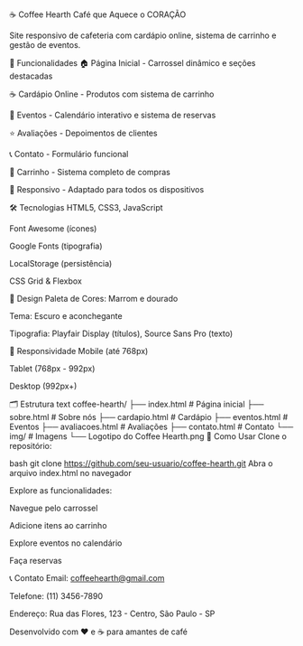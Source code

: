 ☕ Coffee Hearth
Café que Aquece o CORAÇÃO

Site responsivo de cafeteria com cardápio online, sistema de carrinho e gestão de eventos.

🚀 Funcionalidades
🏠 Página Inicial - Carrossel dinâmico e seções destacadas

☕ Cardápio Online - Produtos com sistema de carrinho

🎪 Eventos - Calendário interativo e sistema de reservas

⭐ Avaliações - Depoimentos de clientes

📞 Contato - Formulário funcional

🛒 Carrinho - Sistema completo de compras

📱 Responsivo - Adaptado para todos os dispositivos

🛠️ Tecnologias
HTML5, CSS3, JavaScript

Font Awesome (ícones)

Google Fonts (tipografia)

LocalStorage (persistência)

CSS Grid & Flexbox

🎨 Design
Paleta de Cores: Marrom e dourado

Tema: Escuro e aconchegante

Tipografia: Playfair Display (títulos), Source Sans Pro (texto)

📱 Responsividade
Mobile (até 768px)

Tablet (768px - 992px)

Desktop (992px+)

🗂️ Estrutura
text
coffee-hearth/
├── index.html          # Página inicial
├── sobre.html          # Sobre nós
├── cardapio.html       # Cardápio
├── eventos.html        # Eventos
├── avaliacoes.html     # Avaliações
├── contato.html        # Contato
└── img/               # Imagens
    └── Logotipo do Coffee Hearth.png
🚀 Como Usar
Clone o repositório:

bash
git clone https://github.com/seu-usuario/coffee-hearth.git
Abra o arquivo index.html no navegador

Explore as funcionalidades:

Navegue pelo carrossel

Adicione itens ao carrinho

Explore eventos no calendário

Faça reservas

📞 Contato
Email: coffeehearth@gmail.com

Telefone: (11) 3456-7890

Endereço: Rua das Flores, 123 - Centro, São Paulo - SP

Desenvolvido com ❤️ e ☕ para amantes de café


